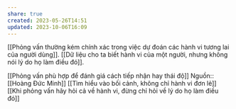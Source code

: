 ```yaml
---
share: true
created: 2023-05-26T14:51
updated: 2023-10-06T16:09
---
```

[[Phỏng vấn thường kém chính xác trong việc dự đoán các hành vi tương lai của người dùng]]. [[Dữ liệu cho ta biết hành vi của một người, nhưng không nói lý do họ làm điều đó]]. 

[[Phỏng vấn phù hợp để đánh giá cách tiếp nhận hay thái độ]]
Nguồn:: [[Hoàng Đức Minh]]
[[Tìm hiểu vào bối cảnh, không chỉ hành vi đơn lẻ]]
[[Khi phỏng vấn hãy hỏi cả về hành vi, đừng chỉ hỏi về lý do họ làm điều đó]] 
